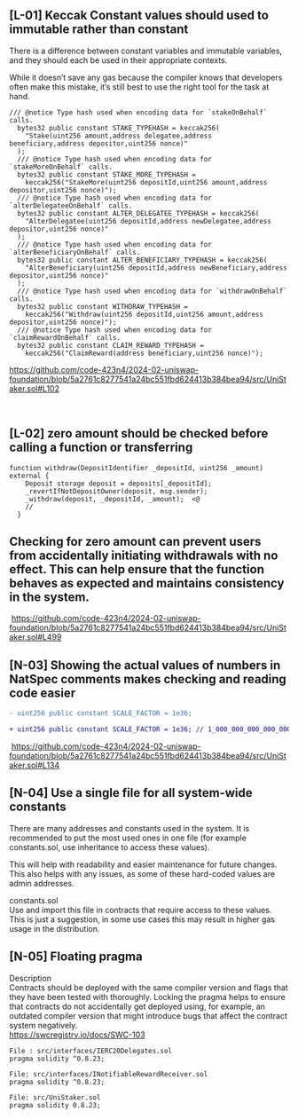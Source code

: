 ## \[L-01\] Keccak Constant values should used to immutable rather than constant

There is a difference between constant variables and immutable variables, and they should each be used in their appropriate contexts.

While it doesn’t save any gas because the compiler knows that developers often make this mistake, it’s still best to use the right tool for the task at hand.

```solidity
/// @notice Type hash used when encoding data for `stakeOnBehalf` calls.
  bytes32 public constant STAKE_TYPEHASH = keccak256(
    "Stake(uint256 amount,address delegatee,address beneficiary,address depositor,uint256 nonce)"
  );
  /// @notice Type hash used when encoding data for `stakeMoreOnBehalf` calls.
  bytes32 public constant STAKE_MORE_TYPEHASH =
    keccak256("StakeMore(uint256 depositId,uint256 amount,address depositor,uint256 nonce)");
  /// @notice Type hash used when encoding data for `alterDelegateeOnBehalf` calls.
  bytes32 public constant ALTER_DELEGATEE_TYPEHASH = keccak256(
    "AlterDelegatee(uint256 depositId,address newDelegatee,address depositor,uint256 nonce)"
  );
  /// @notice Type hash used when encoding data for `alterBeneficiaryOnBehalf` calls.
  bytes32 public constant ALTER_BENEFICIARY_TYPEHASH = keccak256(
    "AlterBeneficiary(uint256 depositId,address newBeneficiary,address depositor,uint256 nonce)"
  );
  /// @notice Type hash used when encoding data for `withdrawOnBehalf` calls.
  bytes32 public constant WITHDRAW_TYPEHASH =
    keccak256("Withdraw(uint256 depositId,uint256 amount,address depositor,uint256 nonce)");
  /// @notice Type hash used when encoding data for `claimRewardOnBehalf` calls.
  bytes32 public constant CLAIM_REWARD_TYPEHASH =
    keccak256("ClaimReward(address beneficiary,uint256 nonce)");
```

https://github.com/code-423n4/2024-02-uniswap-foundation/blob/5a2761c8277541a24bc551fbd624413b384bea94/src/UniStaker.sol#L102

&nbsp;

## \[L-02\] zero amount should be checked before calling a function or transferring

```
function withdraw(DepositIdentifier _depositId, uint256 _amount) external {
    Deposit storage deposit = deposits[_depositId];
    _revertIfNotDepositOwner(deposit, msg.sender);
    _withdraw(deposit, _depositId, _amount);  <@
    // 
  }
```

## Checking for zero amount can prevent users from accidentally initiating withdrawals with no effect. This can help ensure that the function behaves as expected and maintains consistency in the system.

&nbsp;https://github.com/code-423n4/2024-02-uniswap-foundation/blob/5a2761c8277541a24bc551fbd624413b384bea94/src/UniStaker.sol#L499

## \[N-03\] Showing the actual values of numbers in NatSpec comments makes checking and reading code easier

```diff
- uint256 public constant SCALE_FACTOR = 1e36; 

+ uint256 public constant SCALE_FACTOR = 1e36; // 1_000_000_000_000_000_000_000_000_000_000_000_000
```

&nbsp;https://github.com/code-423n4/2024-02-uniswap-foundation/blob/5a2761c8277541a24bc551fbd624413b384bea94/src/UniStaker.sol#L134

## \[N-04\] Use a single file for all system-wide constants

There are many addresses and constants used in the system. It is recommended to put the most used ones in one file (for example constants.sol, use inheritance to access these values).

This will help with readability and easier maintenance for future changes. This also helps with any issues, as some of these hard-coded values are admin addresses.

constants.sol  
Use and import this file in contracts that require access to these values. This is just a suggestion, in some use cases this may result in higher gas usage in the distribution.

## \[N-05\] Floating pragma

Description  
Contracts should be deployed with the same compiler version and flags that they have been tested with thoroughly. Locking the pragma helps to ensure that contracts do not accidentally get deployed using, for example, an outdated compiler version that might introduce bugs that affect the contract system negatively.  
https://swcregistry.io/docs/SWC-103

```
File : src/interfaces/IERC20Delegates.sol
pragma solidity ^0.8.23;

File: src/interfaces/INotifiableRewardReceiver.sol
pragma solidity ^0.8.23;

File: src/UniStaker.sol
pragma solidity 0.8.23;
```

&nbsp;